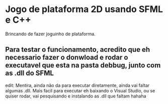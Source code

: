 # Jogo de plataforma 2D usando SFML e C++

Brincando de fazer joguinho de plataforma.

## Para testar o funcionamento, acredito que eh necessario fazer o donwload e rodar o executavel que esta na pasta debbug, junto com as .dll do SFML

edit: Mentira, ainda não da para executar diretamente, ainda vai faltar algumas .dll. 
	Mais facil para executar eh baixando o Visual Studio, ou se quiser rodar, vai pesquisando e instalando as .dll que faltam hahaha